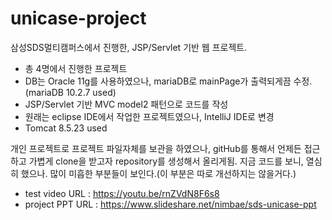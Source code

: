 # unicase-project
삼성SDS멀티캠퍼스에서 진행한, JSP/Servlet 기반 웹 프로젝트.

- 총 4명에서 진행한 프로젝트
- DB는 Oracle 11g를 사용하였으나, mariaDB로 mainPage가 출력되게끔 수정.(mariaDB 10.2.7 used)
- JSP/Servlet 기반 MVC model2 패턴으로 코드를 작성
- 원래는 eclipse IDE에서 작업한 프로젝트였으나, IntelliJ IDE로 변경
- Tomcat 8.5.23 used

개인 프로젝트로 프로젝트 파일자체를 보관을 하였으나, gitHub를 통해서 언제든 접근하고 가볍게 clone을 받고자 repository를 생성해서 올리게됨.
지금 코드를 보니, 열심히 했으나. 많이 미흡한 부분들이 보인다.(이 부분은 따로 개선하지는 않을거다.)


- test video URL : https://youtu.be/rnZVdN8F6s8
- project PPT URL : https://www.slideshare.net/nimbae/sds-unicase-ppt
